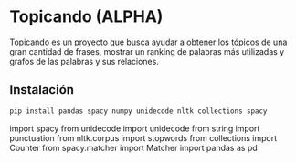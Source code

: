 # Topicando (ALPHA)

Topicando es un proyecto que busca ayudar a obtener los tópicos de una gran cantidad de frases, mostrar un ranking de palabras más utilizadas y grafos de las palabras y sus relaciones.

## Instalación

```bash
pip install pandas spacy numpy unidecode nltk collections spacy
```
import spacy
from unidecode import unidecode
from string import punctuation 
from nltk.corpus import stopwords
from collections import Counter
from spacy.matcher import Matcher
import pandas as pd